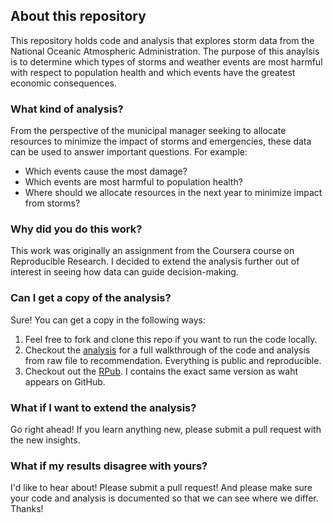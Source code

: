 ## About this repository

This repository holds code and analysis that explores storm data from the National Oceanic Atmospheric Administration. The purpose of this anaylsis is to determine which types of storms and weather events are most harmful with respect to population health and which events have the greatest economic consequences. 

### What kind of analysis?

From the perspective of the municipal manager seeking to allocate resources to minimize the impact of storms and emergencies, these data can be used to answer important questions. For example:

- Which events cause the most damage?
- Which events are most harmful to population health?
- Where should we allocate resources in the next year to minimize impact from storms?

### Why did you do this work?

This work was originally an assignment from the Coursera course on Reproducible Research. I decided to extend the analysis further out of interest in seeing how data can guide decision-making.

### Can I get a copy of the analysis?

Sure! You can get a copy in the following ways:  

1. Feel free to fork and clone this repo if you want to run the code locally.
2. Checkout the [analysis](storm_impact_analysis.md) for a full walkthrough of the code and analysis from raw file to recommendation. Everything is public and reproducible.
3. Checkout out the [RPub](http://www.rpubs.com/rashanjibowu/stormanalysis). I contains the exact same version as waht appears on GitHub.


### What if I want to extend the analysis?

Go right ahead! If you learn anything new, please submit a pull request with the new insights.

### What if my results disagree with yours?

I'd like to hear about! Please submit a pull request! And please make sure your code and analysis is documented so that we can see where we differ. Thanks!
